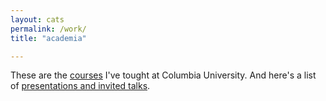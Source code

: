 ```yaml
---
layout: cats
permalink: /work/
title: "academia"

---
```


These are the [courses]() I've tought at Columbia University. And here's a list of [presentations and invited talks](). 
